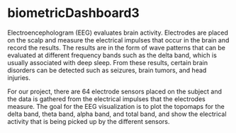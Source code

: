 # biometricDashboard3

Electroencephologram (EEG) evaluates brain activity. Electrodes are placed on the scalp and measure the electrical impulses that occur in the brain and record the results. The results are in the form of wave patterns that can be evaluated at different frequency bands such as the delta band, which is usually associated with deep sleep. From these results, certain brain disorders can be detected such as seizures, brain tumors, and head injuries.

For our project, there are 64 electrode sensors placed on the subject and the data is gathered from the electrical impulses that the electrodes measure. The goal for the EEG visualization is to plot the topomaps for the delta band, theta band, alpha band, and total band, and show the electrical activity that is being picked up by the different sensors.  
